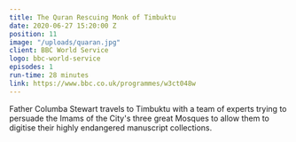 ```yaml
---
title: The Quran Rescuing Monk of Timbuktu
date: 2020-06-27 15:20:00 Z
position: 11
image: "/uploads/quaran.jpg"
client: BBC World Service
logo: bbc-world-service
episodes: 1
run-time: 28 minutes
link: https://www.bbc.co.uk/programmes/w3ct048w
---
```


Father Columba Stewart travels to Timbuktu with a team of experts trying to persuade the Imams of the City's three great Mosques to allow them to digitise their highly endangered manuscript collections. 